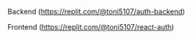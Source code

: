 Backend (https://replit.com/@toni5107/auth-backend)

Frontend (https://replit.com/@toni5107/react-auth)